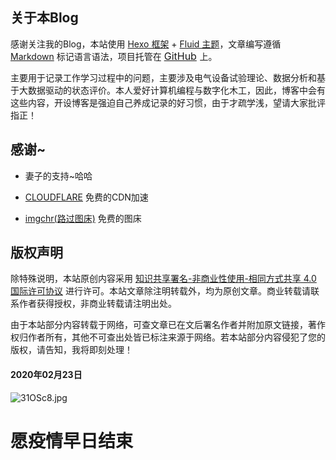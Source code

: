## 关于本Blog  

感谢关注我的Blog，本站使用 [Hexo 框架](https://hexo.io/zh-cn/) +  [Fluid 主题](https://github.com/fluid-dev/hexo-theme-fluid)，文章编写遵循 [Markdown](https://en.wikipedia.org/wiki/Markdown) 标记语言语法，项目托管在 <font color=#FF7F50 size=3> [GitHub](https://github.com/) </font> 上。

主要用于记录工作学习过程中的问题，主要涉及电气设备试验理论、数据分析和基于大数据驱动的状态评价。本人爱好计算机编程与数字化木工，因此，博客中会有这些内容，开设博客是强迫自己养成记录的好习惯，由于才疏学浅，望请大家批评指正！

## 感谢~

+ 妻子的支持~哈哈
  
+ [CLOUDFLARE](https://dash.cloudflare.com/) 免费的CDN加速  

+ [imgchr(路过图床)](https://imgchr.com/) 免费的图床

## 版权声明  

除特殊说明，本站原创内容采用 [知识共享署名-非商业性使用-相同方式共享 4.0 国际许可协议](https://creativecommons.org/licenses/by-nc-sa/4.0/deed.zh) 进行许可。本站文章除注明转载外，均为原创文章。商业转载请联系作者获得授权，非商业转载请注明出处。


由于本站部分内容转载于网络，可查文章已在文后署名作者并附加原文链接，著作权归作者所有，其他不可查出处皆已标注来源于网络。若本站部分内容侵犯了您的版权，请告知，我将即刻处理！  

#### 2020年02月23日

![31OSc8.jpg](https://s2.ax1x.com/2020/02/23/31OSc8.jpg)

# 愿疫情早日结束